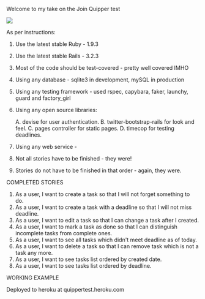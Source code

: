 Welcome to my take on the Join Quipper test

[<img src="https://secure.travis-ci.org/buddhamagnet/quippertasks.png?rvm=1.9.3" />](http://github.com/buddhamagnet/quippertasks)
 
As per instructions:

1. Use the latest stable Ruby - 1.9.3
2. Use the latest stable Rails - 3.2.3
3. Most of the code should be test-covered - pretty well covered IMHO
4. Using any database - sqlite3 in development, mySQL in production
5. Using any testing framework - used rspec, capybara, faker, launchy, guard and factory_girl
6. Using any open source libraries:

   A. devise for user authentication.
   B. twitter-bootstrap-rails for look and feel.
   C. pages controller for static pages.
   D. timecop for testing deadlines.

7. Using any web service - 
8. Not all stories have to be finished - they were!
9. Stories do not have to be finished in that order - again, they were.

COMPLETED STORIES

1. As a user, I want to create a task so that I will not forget something to do.
2. As a user, I want to create a task with a deadline so that I will not miss deadline.
3. As a user, I want to edit a task so that I can change a task after I created.
4. As a user, I want to mark a task as done so that I can distinguish incomplete tasks from complete ones.
5. As a user, I want to see all tasks which didn't meet deadline as of today.
6. As a user, I want to delete a task so that I can remove task which is not a task any more.
7. As a user, I want to see tasks list ordered by created date.
8. As a user, I want to see tasks list ordered by deadline.

WORKING EXAMPLE

Deployed to heroku at quippertest.heroku.com
